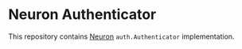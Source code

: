 # Neuron Authenticator

This repository contains [Neuron](https://github.com/neuronlabs/neuron) `auth.Authenticator` implementation. 
